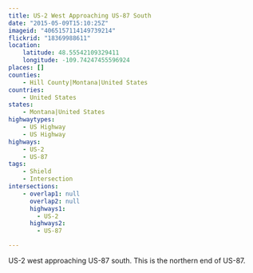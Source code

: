 ```yaml
---
title: US-2 West Approaching US-87 South
date: "2015-05-09T15:10:25Z"
imageid: "4065157114149739214"
flickrid: "18369988611"
location:
    latitude: 48.55542109329411
    longitude: -109.74247455596924
places: []
counties:
    - Hill County|Montana|United States
countries:
    - United States
states:
    - Montana|United States
highwaytypes:
    - US Highway
    - US Highway
highways:
    - US-2
    - US-87
tags:
    - Shield
    - Intersection
intersections:
    - overlap1: null
      overlap2: null
      highways1:
        - US-2
      highways2:
        - US-87

---
```

US-2 west approaching US-87 south.  This is the northern end of US-87.